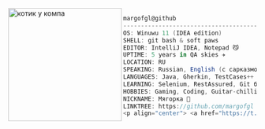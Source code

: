 <img align="left" src="https://media.tenor.com/_U6qk_9DbUoAAAAC/cat-computer.gif" alt="котик у компа" width="230" />

```csharp
margofgl@github
-------------------------------------------------
OS: Winuwu 11 (IDEA edition)
SHELL: git bash & soft paws
EDITOR: IntelliJ IDEA, Notepad 😼
UPTIME: 5 years in QA skies ✈️
LOCATION: RU
SPEAKING: Russian, English (с сарказмом)
LANGUAGES: Java, Gherkin, TestCases++
LEARNING: Selenium, RestAssured, Git без паники
HOBBIES: Gaming, Coding, Guitar-chillin', Drawing
NICKNAME: Мягорка 🐾
LINKTREE: https://github.com/margofgl
<p align="center"> <a href="https://t.me/mrgtc" target="_blank"> <img src="https://img.shields.io/badge/-Telegram-2CA5E0?style=flat&logo=telegram&logoColor=white" alt="Telegram"/> </a> </p> ```
